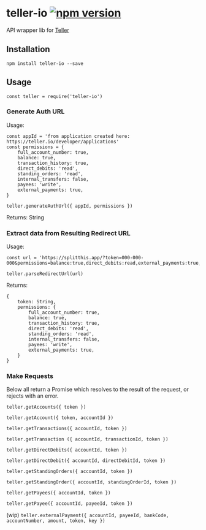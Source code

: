 # teller-io [![npm version](https://badge.fury.io/js/teller-io.svg)](https://badge.fury.io/js/teller-io)

API wrapper lib for [Teller](https://teller.io)

## Installation

`npm install teller-io --save`

## Usage

`const teller = require('teller-io')`

### Generate Auth URL

Usage:

```
const appId = 'from application created here: https://teller.io/developer/applications'
const permissions = {
	full_account_number: true,
	balance: true,
	transaction_history: true,
	direct_debits: 'read',
	standing_orders: 'read',
	internal_transfers: false,
	payees: 'write',
	external_payments: true,
}

teller.generateAuthUrl({ appId, permissions })
```

Returns: String

### Extract data from Resulting Redirect URL

Usage:
```
const url = 'https://splitthis.app/?token=000-000-000&permissions=balance:true,direct_debits:read,external_payments:true,full_account_number:true,payees:write,standing_orders:read,transaction_history:true'

teller.parseRedirectUrl(url)
```
Returns: 
```
{
	token: String,
	permissions: {
		full_account_number: true,
		balance: true,
		transaction_history: true,
		direct_debits: 'read',
		standing_orders: 'read',
		internal_transfers: false,
		payees: 'write',
		external_payments: true,
	}
}
```

### Make Requests

Below all return a Promise which resolves to the result of the request, or rejects with an error.

`teller.getAccounts({ token })`

`teller.getAccount({ token, accountId })`


`teller.getTransactions({ accountId, token })`

`teller.getTransaction ({ accountId, transactionId, token })`


`teller.getDirectDebits({ accountId, token })`

`teller.getDirectDebit({ accountId, directDebitId, token })`


`teller.getStandingOrders({ accountId, token })`

`teller.getStandingOrder({ accountId, standingOrderId, token })`


`teller.getPayees({ accountId, token })`

`teller.getPayee({ accountId, payeeId, token })`

(wip)
`teller.externalPayment({ accountId, payeeId, bankCode, accountNumber, amount, token, key })`
